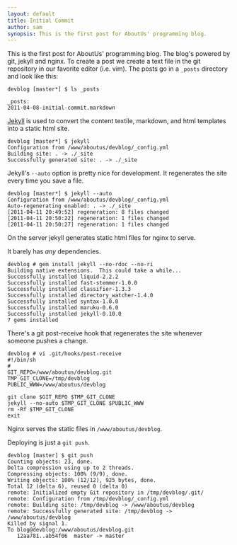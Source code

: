```yaml
---
layout: default
title: Initial Commit
author: sam
synopsis: This is the first post for AboutUs' programming blog.
---
```


This is the first post for AboutUs' programming blog.  The blog's
powered by git, jekyll and nginx.  To create a post we create a
text file in the git repository in our favorite editor (i.e.
vim).  The posts go in a `_posts` directory and look like this:

    devblog [master*] $ ls _posts

    _posts:
    2011-04-08-initial-commit.markdown


[Jekyll](http://tom.preston-werner.com/2008/11/17/blogging-like-a-hacker.html)
is used to convert the content textile, markdown, and html
templates into a static html site.

    devblog [master*] $ jekyll
    Configuration from /www/aboutus/devblog/_config.yml
    Building site: . -> ./_site
    Successfully generated site: . -> ./_site

Jekyll's `--auto` option is pretty nice for development.  It
regenerates the site every time you save a file.

    devblog [master*] $ jekyll --auto
    Configuration from /www/aboutus/devblog/_config.yml
    Auto-regenerating enabled: . -> ./_site
    [2011-04-11 20:49:52] regeneration: 8 files changed
    [2011-04-11 20:50:22] regeneration: 1 files changed
    [2011-04-11 20:50:27] regeneration: 1 files changed

On the server jekyll generates static html files for nginx to
serve.

It barely has _any_ dependencies.

    devblog # gem install jekyll --no-rdoc --no-ri
    Building native extensions.  This could take a while...
    Successfully installed liquid-2.2.2
    Successfully installed fast-stemmer-1.0.0
    Successfully installed classifier-1.3.3
    Successfully installed directory_watcher-1.4.0
    Successfully installed syntax-1.0.0
    Successfully installed maruku-0.6.0
    Successfully installed jekyll-0.10.0
    7 gems installed

There's a git post-receive hook that regenerates the site whenever
someone pushes a change.

    devblog # vi .git/hooks/post-receive
    #!/bin/sh
    #
    GIT_REPO=/www/aboutus/devblog.git
    TMP_GIT_CLONE=/tmp/devblog
    PUBLIC_WWW=/www/aboutus/devblog

    git clone $GIT_REPO $TMP_GIT_CLONE
    jekyll --no-auto $TMP_GIT_CLONE $PUBLIC_WWW
    rm -Rf $TMP_GIT_CLONE
    exit

Nginx serves the static files in `/www/aboutus/devblog`.

Deploying is just a `git push`.

    devblog [master] $ git push 
    Counting objects: 23, done.
    Delta compression using up to 2 threads.
    Compressing objects: 100% (9/9), done.
    Writing objects: 100% (12/12), 925 bytes, done.
    Total 12 (delta 6), reused 0 (delta 0)
    remote: Initialized empty Git repository in /tmp/devblog/.git/
    remote: Configuration from /tmp/devblog/_config.yml
    remote: Building site: /tmp/devblog -> /www/aboutus/devblog
    remote: Successfully generated site: /tmp/devblog -> /www/aboutus/devblog
    Killed by signal 1.
    To blog@devblog:/www/aboutus/devblog.git
       12aa781..ab54f06  master -> master

